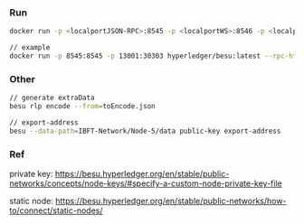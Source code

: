 ### Run

```sh
docker run -p <localportJSON-RPC>:8545 -p <localportWS>:8546 -p <localportP2P>:30303 hyperledger/besu:latest --rpc-http-enabled --rpc-ws-enabled

// example
docker run -p 8545:8545 -p 13001:30303 hyperledger/besu:latest --rpc-http-enabled
```

### Other

```sh
// generate extraData
besu rlp encode --from=toEncode.json

// export-address
besu --data-path=IBFT-Network/Node-5/data public-key export-address

```

### Ref

private key: https://besu.hyperledger.org/en/stable/public-networks/concepts/node-keys/#specify-a-custom-node-private-key-file

static node: https://besu.hyperledger.org/en/stable/public-networks/how-to/connect/static-nodes/
